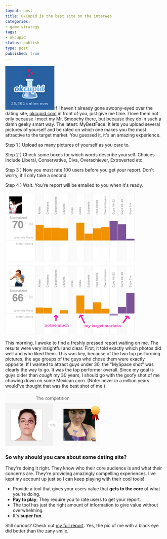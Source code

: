 ```yaml
---
layout: post
title: OkCupid is the best site on the interweb
categories:
- game strategy
tags:
- okcupid
status: publish
type: post
published: true
---
```


<img src="/img/screen-shot-2010-05-28-at-21656-pm.png" alt="screen-shot-2010-05-28-at-21656-pm" title="screen-shot-2010-05-28-at-21656-pm" width="155" height="138" class="alignleft size-full wp-image-56" />If I haven't already gone swoony-eyed over the dating site, <a href="http://okcupid.com">okcupid.com</a> in front of you, just give me time. I love them not only because I meet my Mr. Smoochy there, but because they do in such a damn geeky smart way. The latest: MyBestFace. It lets you upload several pictures of yourself and be rated on which one makes you the most attractive to the target market. You guessed it, it's an amazing experience.

Step 1 ) Upload as many pictures of yourself as you care to.

Step 2 ) Check some boxes for which words describe yourself. Choices include Liberal, Conservative, Diva, Overachiever, Extroverted etc.

Step 3 ) Now you must rate 100 users before you get your report. Don't worry, it'll only take a second.

Step 4 ) Wait. You're report will be emailed to you when it's ready.

<img src="/img/okc_mybestface.jpg" alt="okc_mybestface" title="okc_mybestface" width="410" height="449" class="aligncenter size-full wp-image-54" />


This morning, I awoke to find a freshly pressed report waiting on me. The results were very insightful and clear. First, it told exactly which photos did well and who liked them. This was key, because of the two top performing pictures, the age groups of the guys who chose them were exactly opposite. If I wanted to attract guys under 30, the "MySpace shot" was clearly the way to go. It was the top performer overall. Since my goal is guys older than *cough* my 30 years, I should go with the goofy shot of me chowing down on some Mexican corn. (Note: never in a million years would've thought that was the best shot of me.)

<img src="/img/screen-shot-2010-05-28-at-24630-pm.png" alt="screen-shot-2010-05-28-at-24630-pm" title="screen-shot-2010-05-28-at-24630-pm" width="300" height="166" class="aligncenter size-medium wp-image-61" />

<h3>So why should you care about some dating site? </h3>

They're doing it right. They know who their core audience is and what their concerns are. They're providing amazingly compelling experiences. I've kept my account up just so I can keep playing with their cool tools!

+ Provide a tool that gives your users value that <strong>gets to the core</strong> of what you're doing.
+ <strong>Pay to play</strong>: They require you to rate users to get your report.
+ The tool has just the right amount of information to give value without overwhelming.
+ It's <strong>super fun</strong>.

Still curious? Check out <a href="http://www.okcupid.com/mybestface?rid=6332657038429997996">my full report</a>. Yes, the pic of me with a black eye did better than the zany smile.
